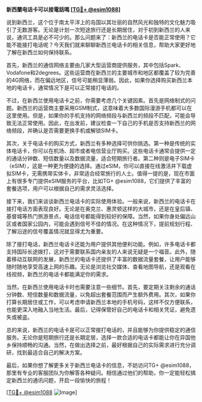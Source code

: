 **新西蘭电话卡可以接電話嗎 [[TG💪+ @esim1088](https://t.me/s/esim1088)]**

说到新西兰，这个位于南太平洋上的岛国以其壮丽的自然风光和独特的文化魅力吸引了无数游客。无论是计划一次短途旅行还是长期居住，对于初到新西兰的人来说，通讯工具是必不可少的。那么问题来了：新西兰的电话卡是否能正常使用？它能不能接打电话呢？今天我们就来聊聊新西兰电话卡的相关信息，帮助大家更好地了解在新西兰如何保持联系。

首先，新西兰的通信网络主要由几家大型运营商提供服务，其中包括Spark、Vodafone和2degrees。这些运营商在新西兰的主要城市和地区都覆盖了较为完善的4G网络，而在偏远地区，信号可能稍显薄弱。因此，如果你选择购买新西兰本地的电话卡，通常情况下是可以正常接打电话的。

不过，在新西兰使用电话卡之前，你需要考虑几个关键因素。首先是网络制式的问题。新西兰的运营商主要采用GSM制式，这意味着大多数国际漫游手机都可以在这里使用。但是，如果你的手机支持的网络频段与新西兰的频段不匹配，可能会导致无法正常使用。因此，在出发前，建议检查一下自己的手机是否支持新西兰的网络频段，并确认是否需要更换手机或解锁SIM卡。

其次，关于电话卡的购买方式，新西兰有多种选择可供你挑选。第一种是传统的实体电话卡，你可以在机场、超市或者电信营业厅购买。这些电话卡通常会提供一定的通话分钟数、短信数量以及数据流量，适合短期旅行者。第二种则是电子SIM卡（eSIM），这是一种更为便捷的选择。通过eSIM，你可以直接在线激活并下载虚拟SIM卡，无需携带实体卡，非常适合经常旅行的人士。值得一提的是，现在市面上有很多专门提供eSIM服务的平台，比如TG+ @esim1088，它们提供了丰富的套餐选项，用户可以根据自己的需求灵活选择。

接下来，我们来谈谈新西兰电话卡的实际使用体验。一般来说，新西兰的电话卡在接打电话方面表现良好。无论是在奥克兰、惠灵顿这样的大城市，还是在皇后镇、基督城等热门旅游景点，电话信号都能得到较好的保障。当然，如果你身处偏远山区或者国家公园内，可能会遇到信号不佳的情况。在这种情况下，提前规划行程、了解沿途的信号覆盖情况就显得尤为重要。

除了接打电话，新西兰电话卡还能为用户提供其他便利功能。例如，许多电话卡都支持国际长途拨打，这对于需要联系国内亲友的人来说无疑是一个福音。此外，随着移动互联网的发展，新西兰的电话卡还提供了丰富的数据流量套餐，让用户能够随时随地享受高速上网的乐趣。无论是浏览社交媒体、查看地图导航，还是观看在线视频，新西兰的电话卡都能满足你的需求。

当然，在新西兰使用电话卡时也需要注意一些细节。首先，要定期关注剩余的通话分钟数、短信数量和数据流量，以免超出套餐范围而产生额外费用。其次，如果你打算长期居住或工作，可以考虑申请新西兰本地的手机号码，这样不仅方便联系，也能更深入地融入当地生活。最后，记得保管好自己的电话卡和相关凭证，避免遗失或被盗。

总的来说，新西兰的电话卡是可以正常接打电话的，并且能够为你提供稳定的通信服务。无论你是短期旅行还是长期定居，选择一款合适的电话卡都能让你在异国他乡保持顺畅的沟通。当然，在做出选择之前，最好根据自己的实际需求进行充分调研，找到最适合自己的解决方案。

最后，如果你想了解更多关于新西兰电话卡的信息，不妨访问TG+ @esim1088，那里有专业的客服团队为你解答各种疑问。相信通过他们的帮助，你一定能轻松搞定新西兰的通讯问题，开启一段愉快的旅程！

[[TG💪+ @esim1088](https://t.me/s/esim1088) ![Image](https://i.postimg.cc/4NQfJmqS/Snipaste-2025-05-13-00-14-12.png)]